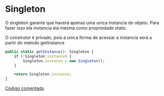 # Singleton

O singleton garante que haverá apenas uma unica instancia do objeto. Para fazer isso ela instancia ela mesma como propriedade static.

O construtor é privado, pois a unica forma de acessar a instancia será a partir do metodo getInstance

```ts
public static getInstance(): Singleton {
    if (!Singleton.instance) {
        Singleton.instance = new Singleton();
    }

    return Singleton.instance;
}
```
[Código comentado](https://github.com/gabrielpastori1/software-design/blob/master/src/singleton/README.md)